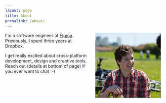 ```yaml
---
layout: page
title: About
permalink: /about/
---
```

<img style="float: right; margin: 0px 0px 20px 20px;" src="/images/me.png">

I'm a software engineer at [Figma](http://www.figma.com/). Previously, I spent three years at Dropbox.

I get really excited about cross-platform development, design and creative tools. Reach out (details at bottom of page)
if you ever want to chat :-)
